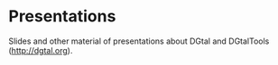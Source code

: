 # Presentations
Slides and other material of presentations about  DGtal and DGtalTools (http://dgtal.org).
